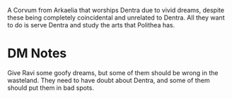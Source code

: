 A Corvum from Arkaelia that worships Dentra due to vivid dreams, despite these being completely coincidental and unrelated to Dentra. All they want to do is serve Dentra and study the arts that Polithea has.

# DM Notes
Give Ravi some goofy dreams, but some of them should be wrong in the wasteland. They need to have doubt about Dentra, and some of them should put them in bad spots.